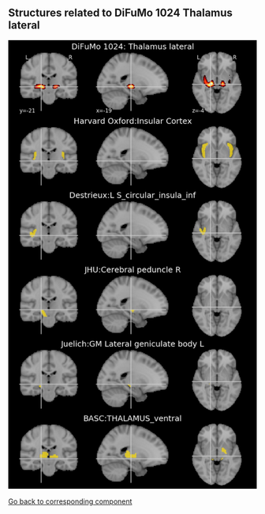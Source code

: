 


## Structures related to DiFuMo 1024 Thalamus lateral

![200](200.jpg "Structures related to DiFuMo 1024 Thalamus lateral")

[Go back to corresponding component](https://parietal-inria.github.io/DiFuMo/1024/html/200.html)